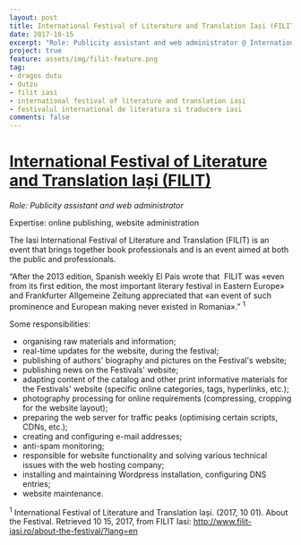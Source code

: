 ```yaml
---
layout: post
title: International Festival of Literature and Translation Iași (FILIT)
date: 2017-10-15
excerpt: "Role: Publicity assistant and web administrator @ International Festival of Literature and Translation Iași (FILIT)"
project: true
feature: assets/img/filit-feature.png
tag:
- dragos dutu
- dutzu
- filit iasi
- international festival of literature and translation iași
- festivalul international de literatura si traducere iasi
comments: false
---
```

# [International Festival of Literature and Translation Iași (FILIT)](http://www.filit-iasi.ro)

*Role: Publicity assistant and web administrator*

Expertise: online publishing, website administration

The Iasi International Festival of Literature and Translation (FILIT) is an event that brings together book professionals and is an event aimed at both the public and professionals.

“After the 2013 edition, Spanish weekly El Pais wrote that  FILIT was «even from its first edition, the most important literary festival in Eastern Europe» and Frankfurter Allgemeine Zeitung appreciated that «an event of such prominence and European making never existed in Romania».” <sup>1</sup>

Some responsibilities:
* organising raw materials and information;
* real-time updates for the website, during the festival;
* publishing of authors'​ biography and pictures on the Festival's website;
* publishing news on the Festivals'​ website;
* adapting content of the catalog and other print informative materials for the Festivals'​ website (specific online categories, tags, hyperlinks, etc.);
* photography processing for online requirements (compressing, cropping for the website layout);
* preparing the web server for traffic peaks (optimising certain scripts, CDNs, etc.);
* creating and configuring e-mail addresses;
* anti-spam monitoring;
* responsible for website functionality and solving various technical issues with the web hosting company;
* installing and maintaining Wordpress installation, configuring DNS entries;
* website maintenance.

<sup>1</sup> International Festival of Literature and Translation Iași. (2017, 10 01). About the Festival. Retrieved 10 15, 2017, from FILIT Iasi: http://www.filit-iasi.ro/about-the-festival/?lang=en
